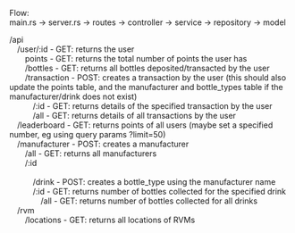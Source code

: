 Flow: <br/>
main.rs -> server.rs -> routes -> controller -> service -> repository -> model

/api
 </br>&emsp;/user/:id              - GET: returns the user
 </br>&emsp;&emsp;points            - GET: returns the total number of points the user has
 </br>&emsp;&emsp;/bottles           - GET: returns all bottles deposited/transacted by the user
 </br>&emsp;&emsp;/transaction       - POST: creates a transaction by the user (this should also update the points table, and the manufacturer and bottle_types table if the manufacturer/drink does not exist)
 </br>&emsp;&emsp;&emsp;/:id           - GET: returns details of the specified transaction by the user
 </br>&emsp;&emsp;&emsp;/all           - GET: returns details of all transactions by the user
 </br>&emsp;/leaderboard           - GET: returns points of all users (maybe set a specified number, eg using query params ?limit=50)
 </br>&emsp;/manufacturer          - POST: creates a manufacturer
 </br>&emsp;&emsp;/all               - GET: returns all manufacturers
 </br>&emsp;&emsp;/:id                
 </br>&emsp;&emsp;&emsp;/drink         - POST: creates a bottle_type using the manufacturer name
 </br>&emsp;&emsp;&emsp;/:id       - GET: returns number of bottles collected for the specified drink
 </br>&emsp;&emsp;&emsp;&emsp;/all       - GET: returns number of bottles collected for all drinks
 </br>&emsp;/rvm
 </br>&emsp;&emsp;/locations         - GET: returns all locations of RVMs
